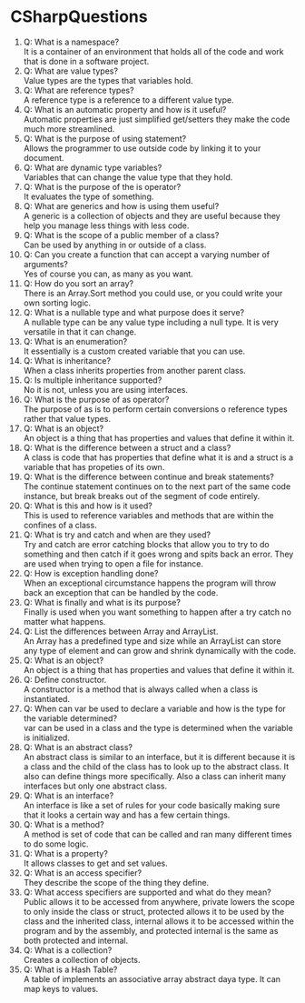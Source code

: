 # CSharpQuestions

1. Q: What is a namespace?  
  It is a container of an environment that holds all of the code and work that is done in a software project.
2. Q: What are value types?  
  Value types are the types that variables hold.
3. Q: What are reference types?    
  A reference type is a reference to a different value type.
4. Q: What is an automatic property and how is it useful?  
  Automatic properties are just simplified get/setters they make the code much more streamlined.
5. Q: What is the purpose of using statement?  
  Allows the programmer to use outside code by linking it to your document.
6. Q: What are dynamic type variables?  
  Variables that can change the value type that they hold.
7. Q: What is the purpose of the is operator?  
  It evaluates the type of something.
8. Q: What are generics and how is using them useful?  
  A generic is a collection of objects and they are useful because they help you manage less things with less code.
9. Q: What is the scope of a public member of a class?  
  Can be used by anything in or outside of a class.
10. Q: Can you create a function that can accept a varying number of arguments?  
  Yes of course you can, as many as you want.
11. Q: How do you sort an array?  
  There is an Array.Sort method you could use, or you could write your own sorting logic.
12. Q: What is a nullable type and what purpose does it serve?  
  A nullable type can be any value type including a null type. It is very versatile in that it can change.
13. Q: What is an enumeration?    
  It essentially is a custom created variable that you can use.
14. Q: What is inheritance?  
  When a class inherits properties from another parent class.
15. Q: Is multiple inheritance supported?  
  No it is not, unless you are using interfaces.
16. Q: What is the purpose of as operator?  
  The purpose of as is to perform certain conversions o reference types rather that value types.
17. Q: What is an object?  
  An object is a thing that has properties and values that define it within it.
18. Q: What is the difference between a struct and a class?  
  A class is code that has properties that define what it is and a struct is a variable that has propeties of its own.
19. Q: What is the difference between continue and break statements?  
  The continue statement continues on to the next part of the same code instance, but break breaks out of the segment of code entirely.
20. Q: What is this and how is it used?  
  This is used to reference variables and methods that are within the confines of a class.
21. Q: What is try and catch and when are they used?  
  Try and catch are error catching blocks that allow you to try to do something and then catch if it goes wrong and spits back an error.   They are used when trying to open a file for instance.
22. Q: How is exception handling done?  
  When an exceptional circumstance happens the program will throw back an exception that can be handled by the code.
23. Q: What is finally and what is its purpose?  
  Finally is used when you want something to happen after a try catch no matter what happens.
24. Q: List the differences between Array and ArrayList.  
  An Array has a predefined type and size while an ArrayList can store any type of element and can grow and shrink dynamically with the   code.
25. Q: What is an object?  
  An object is a thing that has properties and values that define it within it.
26. Q: Define constructor.  
  A constructor is a method that is always called when a class is instantiated.
27. Q: When can var be used to declare a variable and how is the type for the variable determined?  
  var can be used in a class and the type is determined when the variable is initialized.
28. Q: What is an abstract class?  
  An abstract class is similar to an interface, but it is different because it is a class and the child of the class has to look up to     the abstract class. It also can define things more specifically. Also a class can inherit many interfaces but only one abstract class.
29. Q: What is an interface?  
  An interface is like a set of rules for your code basically making sure that it looks a certain way and has a few certain things.
30. Q: What is a method?  
  A method is set of code that can be called and ran many different times to do some logic.
31. Q: What is a property?  
  It allows classes to get and set values.
32. Q: What is an access specifier?  
  They describe the scope of the thing they define.
33. Q: What access specifiers are supported and what do they mean?  
  Public allows it to be accessed from anywhere, private lowers the scope to only inside the class or struct, protected allows it to be   used by the class and the inherited class, internal allows it to be accessed within the program and by the assembly, and protected       internal is the same as both protected and internal.
34. Q: What is a collection?  
  Creates a collection of objects.
35. Q: What is a Hash Table?  
  A table of implements an associative array abstract daya type. It can map keys to values.
